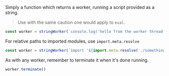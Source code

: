 Simply a function which returns a worker, running a script provided as a string.

> Use with the same caution one would apply to `eval`.
```javascript
const worker = stringWorker(`console.log('hello from the worker thread')`)
```

For relative paths to imported modules, use `import.meta.resolve`
```javascript
const worker = stringWorker(`import '${import.meta.resolve('./something.js')}'`)
```

As with any worker, remember to terminate it when it's done running.
```javascript
worker.terminate()
```